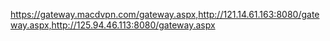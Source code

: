 https://gateway.macdvpn.com/gateway.aspx,http://121.14.61.163:8080/gateway.aspx,http://125.94.46.113:8080/gateway.aspx
